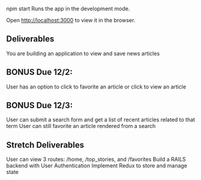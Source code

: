 
npm start Runs the app in the development mode.

Open [http://localhost:3000](http://localhost:3000) to view it in the browser.

## Deliverables

You are building an application to view and save news articles

<!-- ## Due 11/30:

User should see a list of the most popular (by viewed) articles from New York Times within the last 1 day -->

<!-- ## Due 12/1:

User can click on an article to favorite that article
User can un-favorite an article -->

## BONUS Due 12/2:

User has an option to click to favorite an article or click to view an article

## BONUS Due 12/3:

User can submit a search form and get a list of recent articles related to that term
User can still favorite an article rendered from a search

## Stretch Deliverables

User can view 3 routes: /home, /top_stories, and /favorites
Build a RAILS backend with User Authentication
Implement Redux to store and manage state
